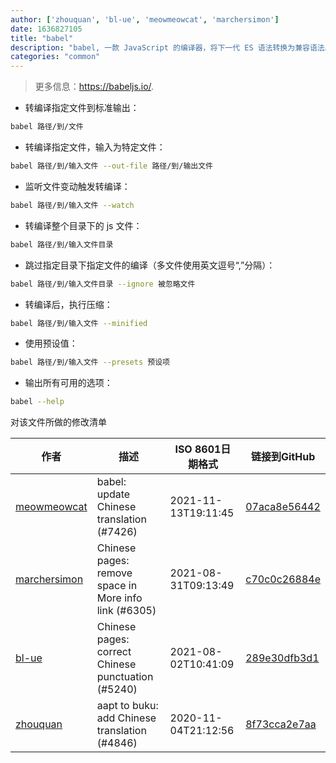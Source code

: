 ```yaml
---
author: ['zhouquan', 'bl-ue', 'meowmeowcat', 'marchersimon']
date: 1636827105
title: "babel"
description: "babel, 一款 JavaScript 的编译器，将下一代 ES 语法转换为兼容语法。"
categories: "common"
---
```

> 更多信息：<https://babeljs.io/>.

- 转编译指定文件到标准输出：

```bash
babel 路径/到/文件
```

- 转编译指定文件，输入为特定文件：

```bash
babel 路径/到/输入文件 --out-file 路径/到/输出文件
```

- 监听文件变动触发转编译：

```bash
babel 路径/到/输入文件 --watch
```

- 转编译整个目录下的 js 文件：

```bash
babel 路径/到/输入文件目录
```

- 跳过指定目录下指定文件的编译（多文件使用英文逗号“,”分隔）：

```bash
babel 路径/到/输入文件目录 --ignore 被忽略文件
```

- 转编译后，执行压缩：

```bash
babel 路径/到/输入文件 --minified
```

- 使用预设值：

```bash
babel 路径/到/输入文件 --presets 预设项
```

- 输出所有可用的选项：

```bash
babel --help
```
对该文件所做的修改清单


作者 | 描述 | ISO 8601日期格式 | 链接到GitHub
------|-----|-----|-----
[meowmeowcat](mailto:meowmeowcat1211@gmail.com) | babel: update Chinese translation (#7426) | 2021-11-13T19:11:45 | [07aca8e56442](https://github.com/tldr-pages/tldr/commit/07aca8e564423654cb9bd56dff31c33a7abaf046)
[marchersimon](mailto:50295997+marchersimon@users.noreply.github.com) | Chinese pages: remove space in More info link (#6305) | 2021-08-31T09:13:49 | [c70c0c26884e](https://github.com/tldr-pages/tldr/commit/c70c0c26884ee74fabb640cd842d1e4c72d9df4b)
[bl-ue](mailto:54780737+bl-ue@users.noreply.github.com) | Chinese pages: correct Chinese punctuation (#5240) | 2021-08-02T10:41:09 | [289e30dfb3d1](https://github.com/tldr-pages/tldr/commit/289e30dfb3d1d73bade9e3610e12bfc90e9270ae)
[zhouquan](mailto:748583403@qq.com) | aapt to buku: add Chinese translation (#4846) | 2020-11-04T21:12:56 | [8f73cca2e7aa](https://github.com/tldr-pages/tldr/commit/8f73cca2e7aac9b8ef6d721d2083d64ed9879d1c)

